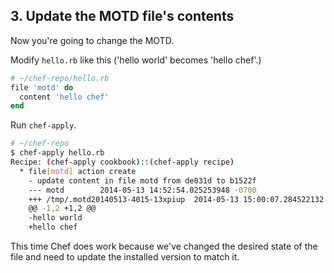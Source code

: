 ## 3. Update the MOTD file's contents

Now you're going to change the MOTD.

Modify <code class="file-path">hello.rb</code> like this ('hello world' becomes 'hello chef'.)

```ruby
# ~/chef-repo/hello.rb
file 'motd' do
  content 'hello chef'
end
```

Run `chef-apply`.

```bash
# ~/chef-repo
$ chef-apply hello.rb
Recipe: (chef-apply cookbook)::(chef-apply recipe)
  * file[motd] action create
    - update content in file motd from de031d to b1522f
    --- motd        2014-05-13 14:52:54.025253948 -0700
    +++ /tmp/.motd20140513-4015-13xpiup  2014-05-13 15:00:07.284522132 -0700
    @@ -1,2 +1,2 @@
    -hello world
    +hello chef
```

This time Chef does work because we've changed the desired state of the file and need to update the installed version to match it.
